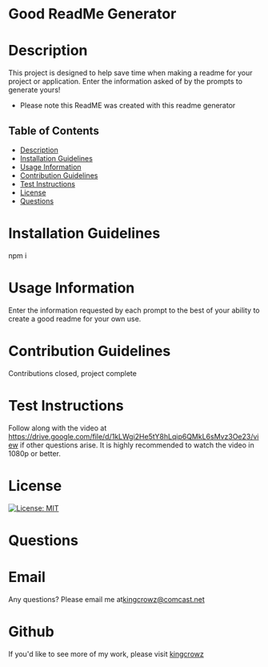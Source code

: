 # Good ReadMe Generator
      
# Description
This project is designed to help save time when making a readme for your project or application.  Enter the information asked of by the prompts to generate yours!
* Please note this ReadME was created with this readme generator


## Table of Contents
* [Description](#Description)
* [Installation Guidelines](#Installation-Guidelines)
* [Usage Information](#Usage-Information)
* [Contribution Guidelines](#Contribution-Guidelines)
* [Test Instructions](#Test-Instructions)
* [License](#License)
* [Questions](#Questions)

      
# Installation Guidelines
npm i

      
# Usage Information
Enter the information requested by each prompt to the best of your ability to create a good readme for your own use.

      
# Contribution Guidelines
Contributions closed, project complete

      
# Test Instructions
Follow along with the video at https://drive.google.com/file/d/1kLWgi2He5tY8hLqip6QMkL6sMvz3Oe23/view if other questions arise.
It is highly recommended to watch the video in 1080p or better.
      


# License
[![License: MIT](https://img.shields.io/badge/License-MIT-yellow.svg)](https://opensource.org/licenses/MIT)
# Questions

# Email
Any questions? Please email me at[kingcrowz@comcast.net](mailto:kingcrowz@comcast.net)

# Github
If you'd like to see more of my work, please visit [kingcrowz](https://github.com/kingcrowz)
